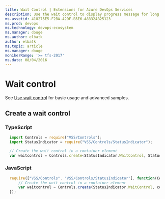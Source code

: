 ```yaml
---
title: Wait Control | Extensions for Azure DevOps Services
description: Use the wait control to display progress message for long running operations in your app for Azure DevOps Services.
ms.assetid: 418275E5-F2BA-42DF-B5E6-A88324B25123
ms.prod: devops
ms.technology: devops-ecosystem
ms.manager: douge
ms.author: elbatk
author: elbatk
ms.topic: article
ms.manager: douge
monikerRange: '>= tfs-2017'
ms.date: 08/04/2016
---
```


# Wait control

See [Use wait control](../../../develop/ui-controls/waitcontrolo.md) for basic usage and advanced samples.

## Create a wait control

### TypeScript
``` javascript
  import Controls = require("VSS/Controls");
  import StatusIndicator = require("VSS/Controls/StatusIndicator");

  // Create the wait control in a container element
  var waitcontrol = Controls.create<StatusIndicator.WaitControl, StatusIndicator.IWaitControlOptions>(StatusIndicator.WaitControl, container, options);
```

### JavaScript
``` javascript
  require(["VSS/Controls", "VSS/Controls/StatusIndicator"], function(Controls, StatusIndicator) {
      // Create the wait control in a container element
      var waitcontrol = Controls.create(StatusIndicator.WaitControl, container, options);
  });
```

